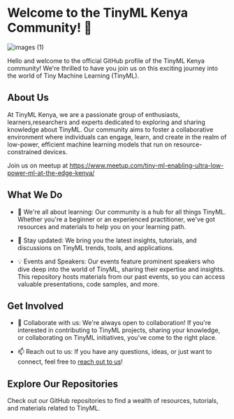 

# Welcome to the TinyML Kenya Community! 👋 
   ![images (1)](https://github.com/tinyml-kenya/tinyml-kenya/assets/142266523/b0f39e83-6969-4123-9604-246c36369c77)

Hello and welcome to the official GitHub profile of the TinyML Kenya community! We're thrilled to have you join us on this exciting journey into the world of Tiny Machine Learning (TinyML).

## About Us

At TinyML Kenya, we are a passionate group of enthusiasts, learners,researchers and experts dedicated to exploring and sharing knowledge about TinyML. Our community aims to foster a collaborative environment where individuals can engage, learn, and create in the realm of low-power, efficient machine learning models that run on resource-constrained devices.

Join us on meetup at https://www.meetup.com/tiny-ml-enabling-ultra-low-power-ml-at-the-edge-kenya/

## What We Do

- 🌱 We're all about learning: Our community is a hub for all things TinyML. Whether you're a beginner or an experienced practitioner, we've got resources and materials to help you on your learning path.

- 👀 Stay updated: We bring you the latest insights, tutorials, and discussions on TinyML trends, tools, and applications.

- 💡 Events and Speakers: Our events feature prominent speakers who dive deep into the world of TinyML, sharing their expertise and insights. This repository hosts materials from our past events, so you can access valuable presentations, code samples, and more.

## Get Involved

- 💞 Collaborate with us: We're always open to collaboration! If you're interested in contributing to TinyML projects, sharing your knowledge, or collaborating on TinyML
 initiatives, you've come to the right place.

- 📫 Reach out to us: If you have any questions, ideas, or just want to connect, feel free to [reach out to us](tinymlkenya@gmail.com)!

## Explore Our Repositories

Check out our GitHub repositories to find a wealth of resources, tutorials, and materials related to TinyML. 

<!---
Feel free to modify and customize this introduction according to your community's specific goals, values, and branding.
--->


<!---
tinyml-kenya/tinyml-kenya is a ✨ special ✨ repository because its `README.md` (this file) appears on your GitHub profile.
You can click the Preview link to take a look at your changes.
--->
